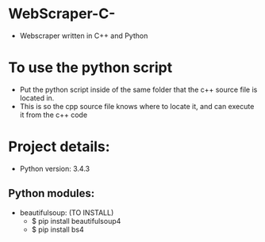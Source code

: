 # WebScraper-C-
- Webscraper written in C++ and Python

# To use the python script
- Put the python script inside of the same folder that the c++ source file is located in.
- This is so the cpp source file knows where to locate it, and can execute it from the c++ code

# Project details:
- Python version: 3.4.3
## Python modules:
- beautifulsoup: (TO INSTALL)
    - $ pip install beautifulsoup4
    - $ pip install bs4


